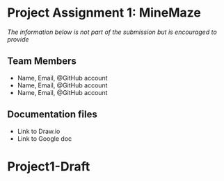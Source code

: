 # Project Assignment 1: MineMaze
*The information below is not part of the submission but is encouraged to provide*

 ## Team Members
- Name, Email, @GitHub account
- Name, Email, @GitHub account
- Name, Email, @GitHub account

 ## Documentation files
- Link to Draw.io 
- Link to Google doc
# Project1-Draft
